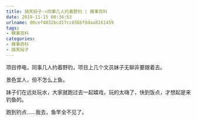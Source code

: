 ```yaml
---
title: 搞笑段子->同事几人约着野钓 | 糗事百科
date: 2019-11-15 00:34:53
urlname: 00cef4832bcd17cc856bf8daa8161459
tags: 
- 糗事百科
categories:
- 糗事百科
- 搞笑段子
---
```

项目停电，同事几人约着野钓，项目上几个文员妹子无聊非要跟着去。

景色宜人，但不怎么上鱼。

妹子们在远处玩水，大家就跑过去一起嬉戏，玩的太嗨了，快到饭点，才想起是来钓鱼的。

跑到钓点……我去，鱼竿全不见了。


